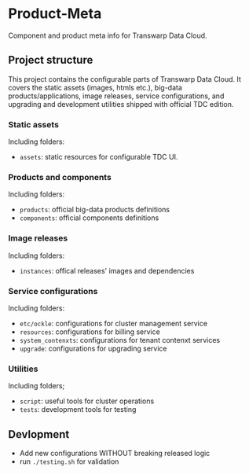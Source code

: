 # Product-Meta

Component and product meta info for Transwarp Data Cloud.

## Project structure

This project contains the configurable parts of Transwarp Data Cloud.
It covers the static assets (images, htmls etc.), big-data products/applications, image releases, service configurations, and upgrading and development utilities shipped with official TDC edition.

### Static assets
Including folders:
* `assets`: static resources for configurable TDC UI.

### Products and components
Including folders:
* `products`: official big-data products definitions
* `components`: official components definitions

### Image releases
Including folders:
* `instances`: offical releases' images and dependencies

### Service configurations
Including folders:
* `etc/ockle`: configurations for cluster management service
* `resources`: configurations for billing service
* `system_contenxts`: configurations for tenant contenxt services
* `upgrade`: configurations for upgrading service

### Utilities
Including folders;
* `script`: useful tools for cluster operations
* `tests`: development tools for testing

## Devlopment

* Add new configurations WITHOUT breaking released logic
* run `./testing.sh` for validation
